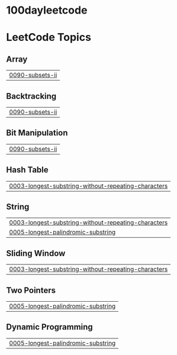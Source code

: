 # 100dayleetcode

<!---LeetCode Topics Start-->
# LeetCode Topics
## Array
|  |
| ------- |
| [0090-subsets-ii](https://github.com/Aditya-Prakash14/100dayleetcode/tree/master/0090-subsets-ii) |
## Backtracking
|  |
| ------- |
| [0090-subsets-ii](https://github.com/Aditya-Prakash14/100dayleetcode/tree/master/0090-subsets-ii) |
## Bit Manipulation
|  |
| ------- |
| [0090-subsets-ii](https://github.com/Aditya-Prakash14/100dayleetcode/tree/master/0090-subsets-ii) |
## Hash Table
|  |
| ------- |
| [0003-longest-substring-without-repeating-characters](https://github.com/Aditya-Prakash14/100dayleetcode/tree/master/0003-longest-substring-without-repeating-characters) |
## String
|  |
| ------- |
| [0003-longest-substring-without-repeating-characters](https://github.com/Aditya-Prakash14/100dayleetcode/tree/master/0003-longest-substring-without-repeating-characters) |
| [0005-longest-palindromic-substring](https://github.com/Aditya-Prakash14/100dayleetcode/tree/master/0005-longest-palindromic-substring) |
## Sliding Window
|  |
| ------- |
| [0003-longest-substring-without-repeating-characters](https://github.com/Aditya-Prakash14/100dayleetcode/tree/master/0003-longest-substring-without-repeating-characters) |
## Two Pointers
|  |
| ------- |
| [0005-longest-palindromic-substring](https://github.com/Aditya-Prakash14/100dayleetcode/tree/master/0005-longest-palindromic-substring) |
## Dynamic Programming
|  |
| ------- |
| [0005-longest-palindromic-substring](https://github.com/Aditya-Prakash14/100dayleetcode/tree/master/0005-longest-palindromic-substring) |
<!---LeetCode Topics End-->